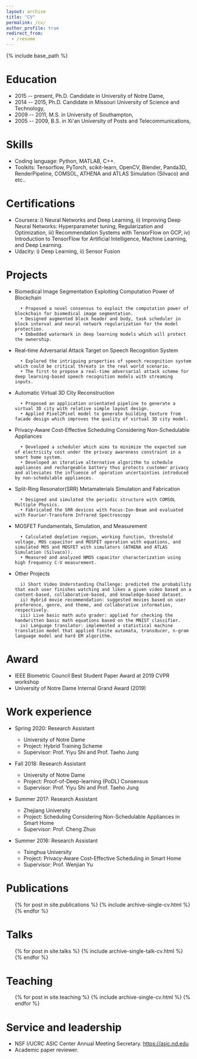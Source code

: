```yaml
---
layout: archive
title: "CV"
permalink: /cv/
author_profile: true
redirect_from:
  - /resume
---
```


{% include base_path %}

Education
======
* 2015 -- present, Ph.D. Candidate in University of Notre Dame,
* 2014 -- 2015, Ph.D. Candidate in Missouri University of Science and Technology,
* 2009 -- 2011, M.S. in University of Southampton,
* 2005 -- 2009, B.S. in Xi'an University of Posts and Telecommunications, 


Skills
======
* Coding language: Python, MATLAB, C++.
* Toolkits: Tensorflow, PyTorch, scikit-learn, OpenCV, Blender, Panda3D, RenderPipeline, COMSOL, ATHENA and ATLAS Simulation (Silvaco) and etc..


Certifications
======
* Coursera: i) Neural Networks and Deep Learning, ii) Improving Deep Neural Networks: Hyperparameter tuning, Regularization and Optimization, iii) Recommendation Systems with TensorFlow on GCP, iv) Introduction to TensorFlow for Artificial Intelligence, Machine Learning, and Deep Learning.
* Udacity: i) Deep Learning, ii) Sensor Fusion


Projects
======
* Biomedical Image Segmentation Exploiting Computation Power of Blockchain

        • Proposed a novel consensus to exploit the computation power of blockchain for biomedical image segmentation.
        • Designed augmented block header and body, task scheduler in block interval and neural network regularization for the model protection.
        • Embedded watermark in deep learning models which will protect the ownership.

* Real-time Adversarial Attack Target on Speech Recognition System

        • Explored the intriguing properties of speech recognition system which could be critical threats in the real world scenario.
        • The first to propose a real-time adversarial attack scheme for deep learning-based speech recognition models with streaming inputs.

* Automatic Virtual 3D City Reconstruction

        • Proposed an application orientated pipeline to generate a virtual 3D city with relative simple layout design.
        • Applied Pixel2Pixel model to generate building texture from facade design which improves the quality of virtual 3D city model.

* Privacy-Aware Cost-Effective Scheduling Considering Non-Schedulable Appliances

        • Developed a scheduler which aims to minimize the expected sum of electricity cost under the privacy awareness constraint in a smart home system.
        • Developed an iterative alternative algorithm to schedule appliances and rechargeable battery thus protects customer privacy and alleviates the influence of operation uncertainties introduced by non-schedulable appliances.

* Split-Ring Resonator(SRR) Metamaterials Simulation and Fabrication

        • Designed and simulated the periodic structure with COMSOL Multiple Physics.
        • Fabricated the SRR devices with Focus-Ion-Beam and evaluated with Fourier-Transform Infrared Spectroscopy
        
* MOSFET Fundamentals, Simulation, and Measurement

        • Calculated depletion region, working function, threshold voltage, MOS capacitor and MOSFET operation with equations, and simulated MOS and MOSFET with simulators (ATHENA and ATLAS Simulation (Silvaco)).
        • Measured and analyzed NMOS capacitor characterization using high frequency C-V measurement.
        
* Other Projects

        i) Short Video Understanding Challenge: predicted the probability that each user finishes watching and likes a given video based on a content-based, collaborative-based, and knowledge-based dataset.
        ii) Hybrid movie recommendation: suggested movies based on user preference, genre, and theme, and collaborative information, respectively.
        iii) Live basic math auto grader: applied for checking the handwritten basic math equations based on the MNIST classifier.
        iv) Language translator: implemented a statistical machine translation model that applied finite automata, transducer, n-gram language model and hard EM algorithm.


Award
======
* IEEE Biometric Council Best Student Paper Award at 2019 CVPR workshop
* University of Notre Dame Internal Grand Award (2019)

Work experience
======
* Spring 2020: Research Assistant
  * University of Notre Dame
  * Project: Hybrid Training Scheme 
  * Supervisor: Prof. Yiyu Shi and Prof. Taeho Jung
  
* Fall 2018: Research Assistant
  * University of Notre Dame
  * Project: Proof-of-Deep-learning (PoDL) Consensus
  * Supervisor: Prof. Yiyu Shi and Prof. Taeho Jung
  
* Summer 2017: Research Assistant
  * Zhejiang University
  * Project: Scheduling Considering Non-Schedulable Appliances in Smart Home
  * Supervisor: Prof. Cheng Zhuo

* Summer 2016: Research Assistant
  * Tsinghua University
  * Project: Privacy-Aware Cost-Effective Scheduling in Smart Home
  * Supervisor: Prof. Wenjian Yu
  

Publications
======
  <ul>{% for post in site.publications %}
    {% include archive-single-cv.html %}
  {% endfor %}</ul>
  
Talks
======
  <ul>{% for post in site.talks %}
    {% include archive-single-talk-cv.html %}
  {% endfor %}</ul>
  
Teaching
======
  <ul>{% for post in site.teaching %}
    {% include archive-single-cv.html %}
  {% endfor %}</ul>
  
Service and leadership
======
* NSF I/UCRC ASIC Center Annual Meeting Secretary. https://asic.nd.edu
* Academic paper reviewer.

